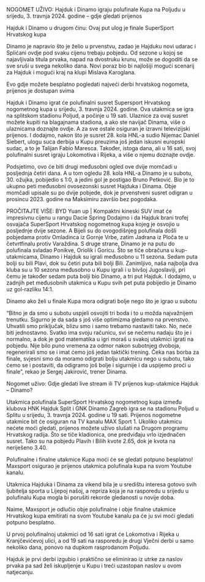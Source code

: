 NOGOMET UŽIVO: Hajduk i Dinamo igraju polufinale Kupa na Poljudu u srijedu, 3. travnja 2024. godine – gdje gledati prijenos

Hajduk i Dinamo u drugom činu: Ovaj put ulog je finale SuperSport Hrvatskog kupa

Dinamo je napravio što je želio u prvenstvu, zadao je Hajduku novi udarac i Splićani ovdje pod svaku cijenu trebaju pobjedu. Od sezone u kojoj se najavljivala titula prvaka, napad na dvostruku krunu, može se dogoditi da se sve sruši u svega nekoliko dana. Novi poraz bio bi najlošiji mogući scenarij za Hajduk i mogući kraj na klupi Mislava Karoglana.

Evo gdje možete besplatno pogledati najveći derbi hrvatskog nogometa, prijenos je dostupan svima

Hajduk i Dinamo igrat će polufinalni susret Supersport Hrvatskog nogometnog kupa u srijedu, 3. travnja 2024. godine. Ova utakmica se igra na splitskom stadionu Poljud, a počinje u 19 sati. Ulaznice za ovaj susret možete kupiti na blagajnama stadiona, a ako ste navijač Dinama, više o ulaznicama doznajte ovdje. A za sve ostale osiguran je izravni televizijski prijenos. I dodajmo, nakon što je susret 28. kola HNL-a sudio Nijemac Daniel Siebert, ulogu suca derbija u Kupu preuzima još jedan iskusni europski sudac, a to je Talijan Fabio Maresca. Također, istoga dana, ali u 16 sati, svoj polufinalni susret igraju Lokomotiva i Rijeka, a više o njemu doznajte ovdje.

Podsjetimo, ovo će biti drugi međusobni ogled ove dvije momčadi u posljednja četiri dana. A u tom ogledu 28. kola HNL-a Dinamo je u subotu, 30. ožujka, pobijedio s 1:0, a jedini gol je postigao Bruno Petković. Bio je to ukupno peti međusobni ovosezonski susret Hajduka i Dinama. Obje momčadi upisale su po dvije pobjede, dok je prvenstveni susret odigran u prosincu 2023. godine na Maksimiru završio bez pogodaka. 

PROČITAJTE VIŠE: BYD Yuan up | Kompaktni kineski SUV imat će impresivnu cijenu u rangu Dacie Spring
Dodajmo i da Hajduk brani trofej osvajača SuperSport Hrvatskog nogometnog kupa kojeg je osvojio u posljednje dvije sezone. A Bijeli su do ovogodišnjeg polufinala došli pobjedama protiv Omladinca iz Gornje Vrbe, zatim Jadrana iz Ploča te u četvrtfinalu protiv Varaždina. S druge strane, Dinamo je na putu do polufinala svladao Ponikve, Oriolik i Goricu. Što se tiče obračuna u kup-utakmicama, Dinamo i Hajduk su igrali međusobno u 11 sezona. Sedam puta bolji su bili Plavi, dok su četiri puta bili bolji Bili. Zanimljivo, naša najbolja dva kluba su u 10 sezona međusobno u Kupu igrali i u bivšoj Jugoslaviji, pri čemu je također sedam puta bolji bio Dinamo, a tri put Hajduk. I dodajmo, u zadnjih pet međusobnih utakmica u Kupu svih pet puta pobijedio je Dinamo uz gol-razliku 14:1.

Dinamo ako želi u finale Kupa mora odigrati bolje nego što je igrao u subotu

“Bitno je da smo u subotu uspjeli osvojiti tri boda i to u možda najvažnijem trenutku. Sigurno je da sada s još više optimizma gledamo na prvenstvo. Uhvatili smo priključak, blizu smo i samo trebamo nastaviti tako. No, neće biti jednostavno. Svatko ima svoju računicu, svi se nečemu nadaju što je i normalno, a dok je god matematika u igri moraš u svakoj utakmici igrati na pobjedu. Nije bilo puno vremena za odmor nakon subotnjeg dvoboja, regenerirali smo se i imat ćemo još jedan taktički trening. Čeka nas borba za finale, svjesni smo da moramo odigrati bolju utakmicu nego u subotu, tako ćemo se i postaviti, da odigramo još bolje i sigurnije i da uspijemo proći u finale”, rekao je Sergej Jakirović, trener Dinama.

Nogomet uživo: Gdje gledati live stream ili TV prijenos kup-utakmice Hajduk – Dinamo?

Utakmica polufinala SuperSport Hrvatskog nogometnog kupa između klubova HNK Hajduk Split i GNK Dinamo Zagreb igra se na stadionu Poljud u Splitu u srijedu, 3. travnja 2024. godine u 19 sati. Prijenos nogometne utakmice bit će osiguran na TV kanalu MAX Sport 1. Ukoliko utakmicu nećete moći gledati, prijenos možete uživo slušati na Drugom programu Hrvatskog radija. Što se tiče kladionica, one predviđaju vrlo izjednačen susret. Tako su na pobjedu Plavih i Bilih kvote 2.65, dok je kvota na neriješeno 3.40.

Polufinalne i finalne utakmice Kupa moći će se gledati potpuno besplatno!
Maxsport osigurao je prijenos utakmica polufinala kupa na svom Youtube kanalu.

Utakmica Hajduka i Dinama za vikend bila je u središtu interesa gotovo svih ljubitelja sporta u Lijepoj našoj, a repriza koja je na rasporedu u srijedu u polufinalu Kupa mogla bi porušiti rekorde gledanosti u novije doba.

Naime, Maxsport je odlučio obje polufinalne i obje finalne utakmice Hrvatskog kupa emitirati na svom Youtube kanalu pa će ju svi moći gledati potpuno besplatno.

U prvoj polufinalnoj utakmici od 16 sati igrat će Lokomotiva i Rijeka u Kranjčevićevoj ulici, a od 19 sati na rasporedu je drugi Vječni derbi u samo nekoliko dana, ponovo na dupkom rasprodanom Poljudu.

Hajduk je prvi derbi izgubio i praktično se eliminirao iz utrke za naslov prvaka pa sad želi iskupljenje u Kupu i treći uzastopan naslov u ovom natjecanju.
